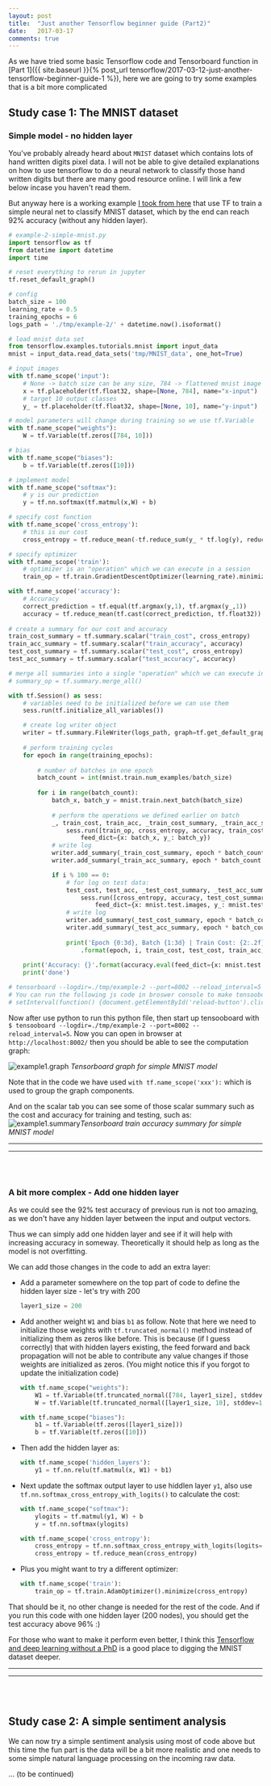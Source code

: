 ```yaml
---
layout: post
title:  "Just another Tensorflow beginner guide (Part2)"
date:   2017-03-17
comments: true
---
```


As we have tried some basic Tensorflow code and Tensorboard function in [Part 1]({{ site.baseurl }}{% post_url tensorflow/2017-03-12-just-another-tensorflow-beginner-guide-1 %}), here we are going to try some examples that is 
a bit more complicated

## Study case 1: The MNIST dataset

### Simple model - no hidden layer

You've probably already heard about `MNIST` dataset which contains lots of hand written digits pixel data.
I will not be able to give detailed explanations on how to use tensorflow to do a neural network to classify 
those hand written digits but there are many good resource online. I will link a few below incase you haven't 
read them.

But anyway here is a working example [I took from here](http://ischlag.github.io/2016/06/04/how-to-use-tensorboard/) that use TF to train a simple neural net to classify MNIST dataset, 
which by the end can reach 92% accuracy (without any hidden layer).

```python
# example-2-simple-mnist.py
import tensorflow as tf
from datetime import datetime
import time

# reset everything to rerun in jupyter
tf.reset_default_graph()

# config
batch_size = 100
learning_rate = 0.5
training_epochs = 6
logs_path = './tmp/example-2/' + datetime.now().isoformat()

# load mnist data set
from tensorflow.examples.tutorials.mnist import input_data
mnist = input_data.read_data_sets('tmp/MNIST_data', one_hot=True)

# input images
with tf.name_scope('input'):
    # None -> batch size can be any size, 784 -> flattened mnist image
    x = tf.placeholder(tf.float32, shape=[None, 784], name="x-input") 
    # target 10 output classes
    y_ = tf.placeholder(tf.float32, shape=[None, 10], name="y-input")

# model parameters will change during training so we use tf.Variable
with tf.name_scope("weights"):
    W = tf.Variable(tf.zeros([784, 10]))

# bias
with tf.name_scope("biases"):
    b = tf.Variable(tf.zeros([10]))

# implement model
with tf.name_scope("softmax"):
    # y is our prediction
    y = tf.nn.softmax(tf.matmul(x,W) + b)

# specify cost function
with tf.name_scope('cross_entropy'):
    # this is our cost
    cross_entropy = tf.reduce_mean(-tf.reduce_sum(y_ * tf.log(y), reduction_indices=[1]))

# specify optimizer
with tf.name_scope('train'):
    # optimizer is an "operation" which we can execute in a session
    train_op = tf.train.GradientDescentOptimizer(learning_rate).minimize(cross_entropy)

with tf.name_scope('accuracy'):
    # Accuracy
    correct_prediction = tf.equal(tf.argmax(y,1), tf.argmax(y_,1))
    accuracy = tf.reduce_mean(tf.cast(correct_prediction, tf.float32))
    
# create a summary for our cost and accuracy
train_cost_summary = tf.summary.scalar("train_cost", cross_entropy)
train_acc_summary = tf.summary.scalar("train_accuracy", accuracy)
test_cost_summary = tf.summary.scalar("test_cost", cross_entropy)
test_acc_summary = tf.summary.scalar("test_accuracy", accuracy)

# merge all summaries into a single "operation" which we can execute in a session 
# summary_op = tf.summary.merge_all()

with tf.Session() as sess:
    # variables need to be initialized before we can use them
    sess.run(tf.initialize_all_variables())

    # create log writer object
    writer = tf.summary.FileWriter(logs_path, graph=tf.get_default_graph())
        
    # perform training cycles
    for epoch in range(training_epochs):
        
        # number of batches in one epoch
        batch_count = int(mnist.train.num_examples/batch_size)
        
        for i in range(batch_count):
            batch_x, batch_y = mnist.train.next_batch(batch_size)
            
            # perform the operations we defined earlier on batch
            _, train_cost, train_acc, _train_cost_summary, _train_acc_summary = 
                sess.run([train_op, cross_entropy, accuracy, train_cost_summary, train_acc_summary], 
                    feed_dict={x: batch_x, y_: batch_y})
            # write log
            writer.add_summary(_train_cost_summary, epoch * batch_count + i)
            writer.add_summary(_train_acc_summary, epoch * batch_count + i)

            if i % 100 == 0:
                # for log on test data:
                test_cost, test_acc, _test_cost_summary, _test_acc_summary = 
                    sess.run([cross_entropy, accuracy, test_cost_summary, test_acc_summary], 
                        feed_dict={x: mnist.test.images, y_: mnist.test.labels})
                # write log
                writer.add_summary(_test_cost_summary, epoch * batch_count + i)
                writer.add_summary(_test_acc_summary, epoch * batch_count + i)
                
                print('Epoch {0:3d}, Batch {1:3d} | Train Cost: {2:.2f} | Test Cost: {3:.2f} | Accuracy batch train: {4:.2f} | Accuracy test: {5:.2f}'
                    .format(epoch, i, train_cost, test_cost, train_acc, test_acc))
            
    print('Accuracy: {}'.format(accuracy.eval(feed_dict={x: mnist.test.images, y_: mnist.test.labels})))
    print('done')

# tensorboard --logdir=./tmp/example-2 --port=8002 --reload_interval=5
# You can run the following js code in broswer console to make tensooboard to do auto-refresh
# setInterval(function() {document.getElementById('reload-button').click()}, 5000);
```

Now after use python to run this python file, then start up tensooboard with `$ tensooboard --logdir=./tmp/example-2 --port=8002 --reload_interval=5`. Now you can
open in browser at `http://localhost:8002/` then you should be able to see the 
computation graph:

![example1.graph](/assets/tensorflow/2017-03-17-just-another-tensorflow-beginner-guide-2/example1.graph.png)
*Tensorboard graph for simple MNIST model*

Note that in the code we have used `with tf.name_scope('xxx'):` which is used to
group the graph components.

And on the scalar tab you can see some of those scalar summary such as the cost and 
accuracy for training and testing, such as:
![example1.summary](/assets/tensorflow/2017-03-17-just-another-tensorflow-beginner-guide-2/example1.summary.png)*Tensorboard train accuracy summary for simple MNIST model*

---
---
<br><br>
### A bit more complex - Add one hidden layer

As we could see the 92% test accuracy of previous run is not too amazing, 
as we don't have any hidden layer between the input and output vectors. 

Thus we can simply add one hidden layer and see if it will help with increasing 
accuracy in someway. Theoretically it should help as long as the model is not overfitting. 

We can add those changes in the code to add an extra layer:
* Add a parameter somewhere on the top part of code to define the hidden layer size - let's try with 200 
    ```python
    layer1_size = 200
    ```
* Add another weight `W1` and bias `b1` as follow. Note that here we need to initialize 
those weights with `tf.truncated_normal()` method instead of initializing them as zeros like before.
This is because (if I guess correctly) that with hidden layers existing, the feed forward and back propagation
will not be able to contribute any value changes if those weights are initialized as zeros. (You might notice this if you forgot to update the initialization code)
    ```python
    with tf.name_scope("weights"):
        W1 = tf.Variable(tf.truncated_normal([784, layer1_size], stddev=0.1))
        W = tf.Variable(tf.truncated_normal([layer1_size, 10], stddev=1.0))

    with tf.name_scope("biases"):
        b1 = tf.Variable(tf.zeros([layer1_size]))
        b = tf.Variable(tf.zeros([10]))
    ```
* Then add the hidden layer as:
    ```python
    with tf.name_scope('hidden_layers'):
        y1 = tf.nn.relu(tf.matmul(x, W1) + b1)
    ```
* Next update the softmax output layer to use hiddlen layer `y1`, also use 
`tf.nn.softmax_cross_entropy_with_logits()` to calculate the cost:
    ```python
    with tf.name_scope("softmax"):
        ylogits = tf.matmul(y1, W) + b
        y = tf.nn.softmax(ylogits)

    with tf.name_scope('cross_entropy'):
        cross_entropy = tf.nn.softmax_cross_entropy_with_logits(logits=ylogits, labels=y_)
        cross_entropy = tf.reduce_mean(cross_entropy)
    ```
* Plus you might want to try a different optimizer:
    ```python
    with tf.name_scope('train'):
        train_op = tf.train.AdamOptimizer().minimize(cross_entropy)
    ```
That should be it, no other change is needed for the rest of the code. And 
if you run this code with one hidden layer (200 nodes), you should get the test
accuracy above 96% :)

For those who want to make it perform even better, I think this [Tensorflow and deep learning without a PhD](https://codelabs.developers.google.com/codelabs/cloud-tensorflow-mnist/index.html) is
a good place to digging the MNIST dataset deeper.

---
---
<br><br>
## Study case 2: A simple sentiment analysis

We can now try a simple sentiment analysis using most of code above but this time 
the fun part is the data will be a bit more realistic and one needs to some simple 
natural language processing on the incoming raw data.

... (to be continued)

